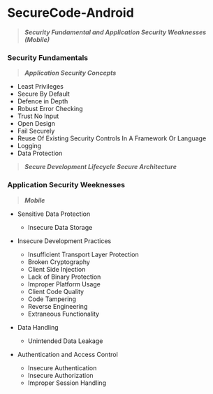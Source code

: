 # SecureCode-Android
> ***Security Fundamental and Application Security Weaknesses (Mobile)***

### Security Fundamentals

> ***Application Security Concepts***

* Least Privileges
* Secure By Default
* Defence in Depth
* Robust Error Checking
* Trust No Input
* Open Design
* Fail Securely
* Reuse Of Existing Security Controls In A Framework Or Language
* Logging
* Data Protection

> ***Secure Development Lifecycle***
> ***Secure Architecture***

### Application Security Weeknesses
> ***Mobile***

- Sensitive Data Protection
	* Insecure Data Storage

- Insecure Development Practices
	* Insufficient Transport Layer Protection 
	* Broken Cryptography 
	* Client Side Injection
	* Lack of Binary Protection 
	* Improper Platform Usage
	* Client Code Quality
	* Code Tampering 
	* Reverse Engineering 
	* Extraneous Functionality

- Data Handling
	* Unintended Data Leakage

- Authentication and Access Control
	* Insecure Authentication
	* Insecure Authorization
	* Improper Session Handling

